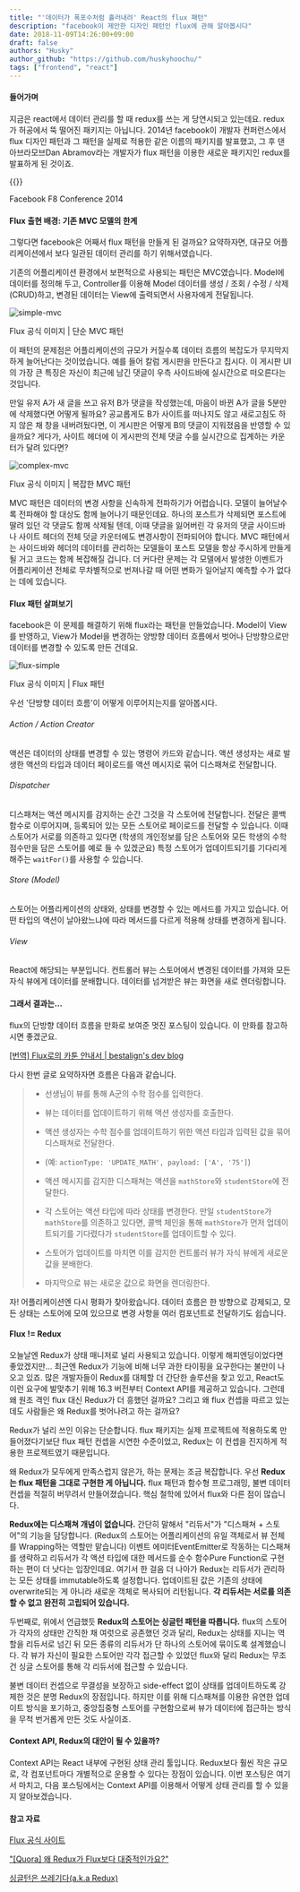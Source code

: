 ```yaml
---
title: "'데이터가 폭포수처럼 흘러내려' React의 flux 패턴"
description: "facebook이 제안한 디자인 패턴인 flux에 관해 알아봅시다"
date: 2018-11-09T14:26:00+09:00
draft: false
authors: "Husky"
author_github: "https://github.com/huskyhoochu/"
tags: ["frontend", "react"]
---
```


#### 들어가며

지금은 react에서 데이터 관리를 할 때 redux를 쓰는 게 당연시되고 있는데요. redux가 허공에서 뚝 떨어진 패키지는 아닙니다. 2014년 facebook이 개발자 컨퍼런스에서 flux 디자인 패턴과 그 패턴을 실제로 적용한 같은 이름의 패키지를 발표했고, 그 후 댄 아브라모브Dan Abramov라는 개발자가 flux 패턴을 이용한 새로운 패키지인 redux를 발표하게 된 것이죠.

{{<youtube nYkdrAPrdcw>}}

<p class="caption">Facebook F8 Conference 2014</p>

#### Flux 출현 배경: 기존 MVC 모델의 한계

그렇다면 facebook은 어째서 flux 패턴을 만들게 된 걸까요? 요약하자면, 대규모 어플리케이션에서 보다 일관된 데이터 관리를 하기 위해서였습니다.

기존의 어플리케이션 환경에서 보편적으로 사용되는 패턴은 MVC였습니다. Model에 데이터를 정의해 두고, Controller를 이용해 Model 데이터를 생성 / 조회 / 수정 / 삭제(CRUD)하고, 변경된 데이터는 View에 출력되면서 사용자에게 전달됩니다.

![simple-mvc](./simple_mvc.png)
<p class="caption">Flux 공식 이미지 | 단순 MVC 패턴</p>

이 패턴의 문제점은 어플리케이션의 규모가 커질수록 데이터 흐름의 복잡도가 무지막지하게 늘어난다는 것이었습니다. 예를 들어 칼럼 게시판을 만든다고 칩시다. 이 게시판 UI의 가장 큰 특징은 자신이 최근에 남긴 댓글이 우측 사이드바에 실시간으로 떠오른다는 것입니다.

만일 유저 A가 새 글을 쓰고 유저 B가 댓글을 작성했는데, 마음이 바뀐 A가 글을 5분만에 삭제했다면 어떻게 될까요? 공교롭게도 B가 사이트를 떠나지도 않고 새로고침도 하지 않은 채 창을 내버려뒀다면, 이 게시판은 어떻게 B의 댓글이 지워졌음을 반영할 수 있을까요? 게다가, 사이트 헤더에 이 게시판의 전체 댓글 수를 실시간으로 집계하는 카운터가 달려 있다면?

![complex-mvc](./complex_mvc.png)
<p class="caption">Flux 공식 이미지 | 복잡한 MVC 패턴</p>

MVC 패턴은 데이터의 변경 사항을 신속하게 전파하기가 어렵습니다. 모델이 늘어날수록 전파해야 할 대상도 함께 늘어나기 때문인데요. 하나의 포스트가 삭제되면 포스트에 딸려 있던 각 댓글도 함께 삭제될 텐데, 이때 댓글을 잃어버린 각 유저의 댓글 사이드바나 사이트 헤더의 전체 덧글 카운터에도 변경사항이 전파되어야 합니다. MVC 패턴에서는 사이드바와 헤더의 데이터를 관리하는 모델들이 포스트 모델을 항상 주시하게 만들게 될 거고 코드는 함께 복잡해질 겁니다. 더 커다란 문제는 각 모델에서 발생한 이벤트가 어플리케이션 전체로 무차별적으로 번져나갈 때 어떤 변화가 일어날지 예측할 수가 없다는 데에 있습니다.


#### Flux 패턴 살펴보기

facebook은 이 문제를 해결하기 위해 flux라는 패턴을 만들었습니다. Model이 View를 반영하고, View가 Model을 변경하는 양방향 데이터 흐름에서 벗어나 단방향으로만 데이터를 변경할 수 있도록 만든 건데요.

![flux-simple](./flux_simple.png)
<p class="caption">Flux 공식 이미지 | Flux 패턴</p>

우선 '단방향 데이터 흐름'이 어떻게 이루어지는지를 알아봅시다.

###### Action / Action Creator

액션은 데이터의 상태를 변경할 수 있는 명령어 카드와 같습니다. 액션 생성자는 새로 발생한 액션의 타입과 데이터 페이로드를 액션 메시지로 묶어 디스패쳐로 전달합니다.

###### Dispatcher

디스패쳐는 액션 메시지를 감지하는 순간 그것을 각 스토어에 전달합니다. 전달은 콜백 함수로 이루어지며, 등록되어 있는 모든 스토어로 페이로드를 전달할 수 있습니다. 이때 스토어가 서로를 의존하고 있다면 (학생의 개인정보를 담은 스토어와 모든 학생의 수학 점수만을 담은 스토어를 예로 들 수 있겠군요) 특정 스토어가 업데이트되기를 기다리게 해주는 `waitFor()`를 사용할 수 있습니다.

###### Store (Model)

스토어는 어플리케이션의 상태와, 상태를 변경할 수 있는 메서드를 가지고 있습니다. 어떤 타입의 액션이 날아왔느냐에 따라 메서드를 다르게 적용해 상태를 변경하게 됩니다.

###### View

React에 해당되는 부분입니다. 컨트롤러 뷰는 스토어에서 변경된 데이터를 가져와 모든 자식 뷰에게 데이터를 분배합니다. 데이터를 넘겨받은 뷰는 화면을 새로 렌더링합니다.

#### 그래서 결과는...

flux의 단방향 데이터 흐름을 만화로 보여준 멋진 포스팅이 있습니다. 이 만화를 참고하시면 좋겠군요.

<a href="https://bestalign.github.io/2015/10/06/cartoon-guide-to-flux/" target="_blank" rel="noopener noreferrer">[번역] Flux로의 카툰 안내서 | bestalign's dev blog</a>

다시 한번 글로 요약하자면 흐름은 다음과 같습니다.

>
> - 선생님이 뷰를 통해 A군의 수학 점수를 입력한다.
>
> - 뷰는 데이터를 업데이트하기 위해 액션 생성자를 호출한다.
>
> - 액션 생성자는 수학 점수를 업데이트하기 위한 액션 타입과 입력된 값을 묶어 디스패쳐로 전달한다.
>
> - (예: `actionType: 'UPDATE_MATH', payload: ['A', '75']`)
>
> - 액션 메시지를 감지한 디스패쳐는 액션을 `mathStore`와 `studentStore`에 전달한다.
>
> - 각 스토어는 액션 타입에 따라 상태를 변경한다. 만일 `studentStore`가 `mathStore`를 의존하고 있다면, 콜백 체인을 통해 `mathStore`가 먼저 업데이트되기를 기다렸다가 `studentStore`를 업데이트할 수 있다.
>
> - 스토어가 업데이트를 마치면 이를 감지한 컨트롤러 뷰가 자식 뷰에게 새로운 값을 분배한다.
>
> - 마지막으로 뷰는 새로운 값으로 화면을 렌더링한다.

자! 어플리케이션엔 다시 평화가 찾아왔습니다. 데이터 흐름은 한 방향으로 강제되고, 모든 상태는 스토어에 모여 있으므로 변경 사항을 여러 컴포넌트로 전달하기도 쉽습니다.

#### Flux != Redux

오늘날엔 Redux가 상태 매니저로 널리 사용되고 있습니다. 이렇게 해피엔딩이었다면 좋았겠지만... 최근엔 Redux가 기능에 비해 너무 과한 타이핑을 요구한다는 불만이 나오고 있죠. 많은 개발자들이 Redux를 대체할 더 간단한 솔루션을 찾고 있고, React도 이런 요구에 발맞추기 위해 16.3 버전부터 Context API를 제공하고 있습니다. 그런데 왜 원조 격인 flux 대신 Redux가 더 흥했던 걸까요? 그리고 왜 flux 컨셉을 따르고 있는데도 사람들은 왜 Redux를 벗어나려고 하는 걸까요?

Redux가 널리 쓰인 이유는 단순합니다. flux 패키지는 실제 프로젝트에 적용하도록 만들어졌다기보단 flux 패턴 컨셉을 시연한 수준이었고, Redux는 이 컨셉을 진지하게 적용한 프로젝트였기 때문입니다.

왜 Redux가 모두에게 만족스럽지 않은가, 하는 문제는 조금 복잡합니다. 우선 **Redux는 flux 패턴을 그대로 구현한 게 아닙니다.** flux 패턴과 함수형 프로그래밍, 불변 데이터 컨셉을 적절히 버무려서 만들어졌습니다. 핵심 철학에 있어서 flux와 다른 점이 많습니다.

**Redux에는 디스패쳐 개념이 없습니다.** 간단히 말해서 "리듀서"가 "디스패쳐 + 스토어"의 기능을 담당합니다. (Redux의 스토어는 어플리케이션의 유일 객체로서 뷰 전체를 Wrapping하는 역할만 맡습니다) 이벤트 에미터EventEmitter로 작동하는 디스패쳐를 생략하고 리듀서가 각 액션 타입에 대한 메서드를 순수 함수Pure Function로 구현하는 편이 더 낫다는 입장인데요. 여기서 한 걸음 더 나아가 Redux는 리듀서가 관리하는 모든 상태를 immutable하도록 설정합니다. 업데이트된 값은 기존의 상태에 overwrite되는 게 아니라 새로운 객체로 복사되어 리턴됩니다. **각 리듀서는 서로를 의존할 수 없고 완전히 고립되어 있습니다.**

두번째로, 위에서 언급했듯 **Redux의 스토어는 싱글턴 패턴을 따릅니다.** flux의 스토어가 각자의 상태만 간직한 채 여럿으로 공존했던 것과 달리, Redux는 상태를 지니는 역할을 리듀서로 넘긴 뒤 모든 종류의 리듀서가 단 하나의 스토어에 묶이도록 설계했습니다. 각 뷰가 자신이 필요한 스토어만 각각 접근할 수 있었던 flux와 달리 Redux는 무조건 싱글 스토어를 통해 각 리듀서에 접근할 수 있습니다.

불변 데이터 컨셉으로 무결성을 보장하고 side-effect 없이 상태를 업데이트하도록 강제한 것은 분명 Redux의 장점입니다. 하지만 이를 위해 디스패쳐를 이용한 유연한 업데이트 방식을 포기하고, 중앙집중형 스토어를 구현함으로써 뷰가 데이터에 접근하는 방식을 무척 번거롭게 만든 것도 사실이죠.

#### Context API, Redux의 대안이 될 수 있을까?

Context API는 React 내부에 구현된 상태 관리 툴입니다. Redux보다 훨씬 작은 규모로, 각 컴포넌트마다 개별적으로 운용할 수 있다는 장점이 있습니다. 이번 포스팅은 여기서 마치고, 다음 포스팅에서는 Context API를 이용해서 어떻게 상태 관리를 할 수 있을지 알아보겠습니다.



#### 참고 자료

<a href="https://facebook.github.io/flux/" target="_blank" rel="noopener noreferrer">Flux 공식 사이트</a>

<a href="https://www.quora.com/Why-is-Redux-more-popular-than-Facebook-Flux" target="_blank" rel="noopener noreferrer">"[Quora] 왜 Redux가 Flux보다 대중적인가요?"</a>

<a href="https://rea.tech/singletons-suck-aka-flux-to-redux/" target="_blank" rel="noopener noreferrer">싱글턴은 쓰레기다(a.k.a Redux)</a>

